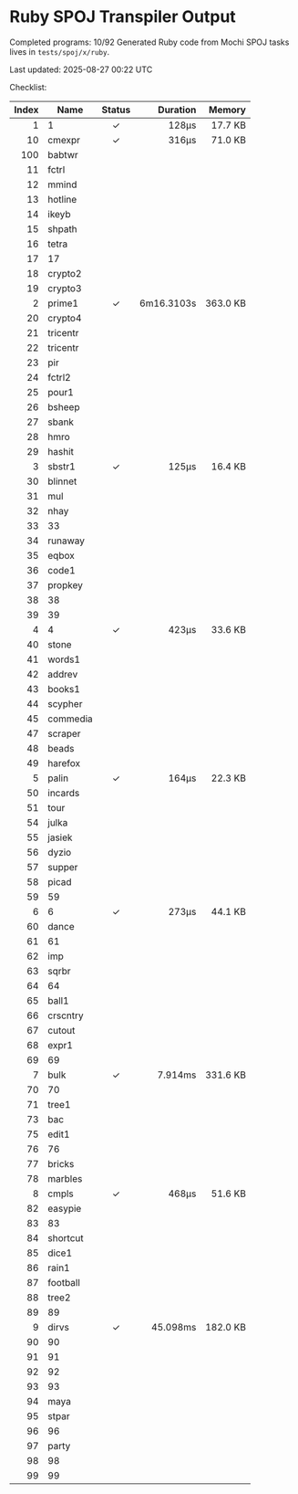 # Ruby SPOJ Transpiler Output

Completed programs: 10/92
Generated Ruby code from Mochi SPOJ tasks lives in `tests/spoj/x/ruby`.

Last updated: 2025-08-27 00:22 UTC

Checklist:

| Index | Name | Status | Duration | Memory |
|------:|------|:-----:|---------:|-------:|
| 1 | 1 | ✓ | 128µs | 17.7 KB |
| 10 | cmexpr | ✓ | 316µs | 71.0 KB |
| 100 | babtwr |   |  |  |
| 11 | fctrl |   |  |  |
| 12 | mmind |   |  |  |
| 13 | hotline |   |  |  |
| 14 | ikeyb |   |  |  |
| 15 | shpath |   |  |  |
| 16 | tetra |   |  |  |
| 17 | 17 |   |  |  |
| 18 | crypto2 |   |  |  |
| 19 | crypto3 |   |  |  |
| 2 | prime1 | ✓ | 6m16.3103s | 363.0 KB |
| 20 | crypto4 |   |  |  |
| 21 | tricentr |   |  |  |
| 22 | tricentr |   |  |  |
| 23 | pir |   |  |  |
| 24 | fctrl2 |   |  |  |
| 25 | pour1 |   |  |  |
| 26 | bsheep |   |  |  |
| 27 | sbank |   |  |  |
| 28 | hmro |   |  |  |
| 29 | hashit |   |  |  |
| 3 | sbstr1 | ✓ | 125µs | 16.4 KB |
| 30 | blinnet |   |  |  |
| 31 | mul |   |  |  |
| 32 | nhay |   |  |  |
| 33 | 33 |   |  |  |
| 34 | runaway |   |  |  |
| 35 | eqbox |   |  |  |
| 36 | code1 |   |  |  |
| 37 | propkey |   |  |  |
| 38 | 38 |   |  |  |
| 39 | 39 |   |  |  |
| 4 | 4 | ✓ | 423µs | 33.6 KB |
| 40 | stone |   |  |  |
| 41 | words1 |   |  |  |
| 42 | addrev |   |  |  |
| 43 | books1 |   |  |  |
| 44 | scypher |   |  |  |
| 45 | commedia |   |  |  |
| 47 | scraper |   |  |  |
| 48 | beads |   |  |  |
| 49 | harefox |   |  |  |
| 5 | palin | ✓ | 164µs | 22.3 KB |
| 50 | incards |   |  |  |
| 51 | tour |   |  |  |
| 54 | julka |   |  |  |
| 55 | jasiek |   |  |  |
| 56 | dyzio |   |  |  |
| 57 | supper |   |  |  |
| 58 | picad |   |  |  |
| 59 | 59 |   |  |  |
| 6 | 6 | ✓ | 273µs | 44.1 KB |
| 60 | dance |   |  |  |
| 61 | 61 |   |  |  |
| 62 | imp |   |  |  |
| 63 | sqrbr |   |  |  |
| 64 | 64 |   |  |  |
| 65 | ball1 |   |  |  |
| 66 | crscntry |   |  |  |
| 67 | cutout |   |  |  |
| 68 | expr1 |   |  |  |
| 69 | 69 |   |  |  |
| 7 | bulk | ✓ | 7.914ms | 331.6 KB |
| 70 | 70 |   |  |  |
| 71 | tree1 |   |  |  |
| 73 | bac |   |  |  |
| 75 | edit1 |   |  |  |
| 76 | 76 |   |  |  |
| 77 | bricks |   |  |  |
| 78 | marbles |   |  |  |
| 8 | cmpls | ✓ | 468µs | 51.6 KB |
| 82 | easypie |   |  |  |
| 83 | 83 |   |  |  |
| 84 | shortcut |   |  |  |
| 85 | dice1 |   |  |  |
| 86 | rain1 |   |  |  |
| 87 | football |   |  |  |
| 88 | tree2 |   |  |  |
| 89 | 89 |   |  |  |
| 9 | dirvs | ✓ | 45.098ms | 182.0 KB |
| 90 | 90 |   |  |  |
| 91 | 91 |   |  |  |
| 92 | 92 |   |  |  |
| 93 | 93 |   |  |  |
| 94 | maya |   |  |  |
| 95 | stpar |   |  |  |
| 96 | 96 |   |  |  |
| 97 | party |   |  |  |
| 98 | 98 |   |  |  |
| 99 | 99 |   |  |  |
